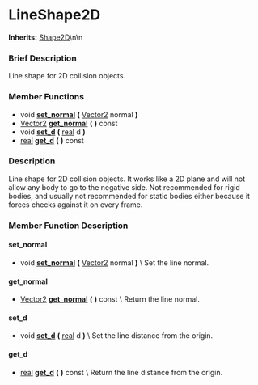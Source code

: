 #  LineShape2D  
**Inherits:** [Shape2D](class_shape2d)\\n\\n
###  Brief Description  
Line shape for 2D collision objects.

###  Member Functions 
  * void  **[set_normal](#set_normal)**  **(** [Vector2](class_vector2) normal  **)**
  * [Vector2](class_vector2)  **[get_normal](#get_normal)**  **(** **)** const
  * void  **[set_d](#set_d)**  **(** [real](class_real) d  **)**
  * [real](class_real)  **[get_d](#get_d)**  **(** **)** const

###  Description  
Line shape for 2D collision objects. It works like a 2D plane and will not allow any body to go to the negative side. Not recommended for rigid bodies, and usually not recommended for static bodies either because it forces checks against it on every frame.

###  Member Function Description  

#### <a name="set_normal">set_normal</a>
  * void  **[set_normal](#set_normal)**  **(** [Vector2](class_vector2) normal  **)**
\\
Set the line normal.

#### <a name="get_normal">get_normal</a>
  * [Vector2](class_vector2)  **[get_normal](#get_normal)**  **(** **)** const
\\
Return the line normal.

#### <a name="set_d">set_d</a>
  * void  **[set_d](#set_d)**  **(** [real](class_real) d  **)**
\\
Set the line distance from the origin.

#### <a name="get_d">get_d</a>
  * [real](class_real)  **[get_d](#get_d)**  **(** **)** const
\\
Return the line distance from the origin.
